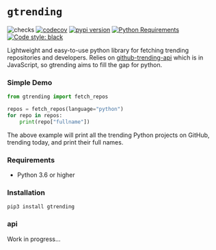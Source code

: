 # `gtrending`

![checks](https://github.com/hedythedev/starcli/workflows/checks/badge.svg)
[![codecov](https://codecov.io/gh/hedythedev/gtrending/branch/master/graph/badge.svg?token=J19AQKEO4W)](https://codecov.io/gh/hedythedev/gtrending)
[![pypi version](https://img.shields.io/pypi/v/gtrending)](https://pypi.org/project/gtrending/)
[![Python Requirements](https://img.shields.io/pypi/pyversions/gtrending)](https://pypi.org/project/gtrending/)
[![Code style: black](https://img.shields.io/badge/code%20style-black-000000.svg)](https://github.com/psf/black)

Lightweight and easy-to-use python library for fetching
trending repositories and developers. Relies on
[github-trending-api](https://github.com/huchenme/github-trending-api)
which is in JavaScript, so gtrending aims to fill the gap
for python.

### Simple Demo

```python
from gtrending import fetch_repos

repos = fetch_repos(language="python")
for repo in repos:
    print(repo["fullname"])
```

The above example will print all the trending Python projects
on GitHub, trending today, and print their full names.

### Requirements
* Python 3.6 or higher


### Installation
```
pip3 install gtrending
```

### api
Work in progress...
